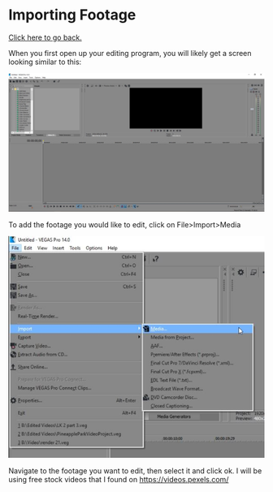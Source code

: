 # Importing Footage

[Click here to go back.](https://github.com/ShayneSmither/VideoEditingBasics)

When you first open up your editing program, you will likely get a screen looking similar to this:

![blank screen](https://github.com/ShayneSmither/VideoEditingBasics/blob/master/images/import/blank-editor.JPG)

To add the footage you would like to edit, click on File>Import>Media

![menu](https://github.com/ShayneSmither/VideoEditingBasics/blob/master/images/import/menu.JPG)

Navigate to the footage you want to edit, then select it and click ok.
I will be using free stock videos that I found on <https://videos.pexels.com/>
